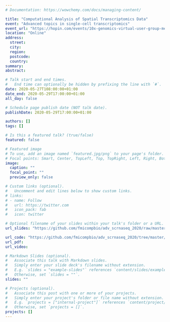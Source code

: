 ```yaml
---
# Documentation: https://wowchemy.com/docs/managing-content/

title: "Computational Analysis of Spatial Transcriptomics Data"
event: "Advanced topics in single-cell transcriptomics"
event_url: "https://hopin.com/events/10x-genomics-virtual-user-group-meeting-italy"
location: "Online"
address:
  street:
  city:
  region:
  postcode:
  country:
summary:
abstract:

# Talk start and end times.
#   End time can optionally be hidden by prefixing the line with `#`.
date: 2020-05-27T108:00:00+01:00
date_end: 2020-05-29T17:00:00+01:00
all_day: false

# Schedule page publish date (NOT talk date).
publishDate: 2020-05-29T17:00:00+01:00

authors: []
tags: []

# Is this a featured talk? (true/false)
featured: false

# Featured image
# To use, add an image named `featured.jpg/png` to your page's folder. 
# Focal points: Smart, Center, TopLeft, Top, TopRight, Left, Right, BottomLeft, Bottom, BottomRight.
image:
  caption: ""
  focal_point: ""
  preview_only: false

# Custom links (optional).
#   Uncomment and edit lines below to show custom links.
# links:
# - name: Follow
#   url: https://twitter.com
#   icon_pack: fab
#   icon: twitter

# Optional filename of your slides within your talk's folder or a URL.
url_slides: "https://github.com/fmicompbio/adv_scrnaseq_2020/raw/master/spatial/slides/adv-sv-20200528.pdf"

url_code: "https://github.com/fmicompbio/adv_scrnaseq_2020/tree/master/spatial"
url_pdf:
url_video:

# Markdown Slides (optional).
#   Associate this talk with Markdown slides.
#   Simply enter your slide deck's filename without extension.
#   E.g. `slides = "example-slides"` references `content/slides/example-slides.md`.
#   Otherwise, set `slides = ""`.
slides: ""

# Projects (optional).
#   Associate this post with one or more of your projects.
#   Simply enter your project's folder or file name without extension.
#   E.g. `projects = ["internal-project"]` references `content/project/deep-learning/index.md`.
#   Otherwise, set `projects = []`.
projects: []
---
```

